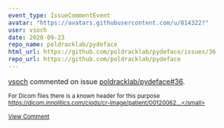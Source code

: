 ```yaml
---
event_type: IssueCommentEvent
avatar: "https://avatars.githubusercontent.com/u/814322?"
user: vsoch
date: 2020-09-23
repo_name: poldracklab/pydeface
html_url: https://github.com/poldracklab/pydeface/issues/36
repo_url: https://github.com/poldracklab/pydeface
---
```


<a href='https://github.com/vsoch' target='_blank'>vsoch</a> commented on issue <a href='https://github.com/poldracklab/pydeface/issues/36' target='_blank'>poldracklab/pydeface#36</a>.

<small>For Dicom files there is a known header for this purpose https://dicom.innolitics.com/ciods/cr-image/patient/00120062...</small>

<a href='https://github.com/poldracklab/pydeface/issues/36' target='_blank'>View Comment</a>